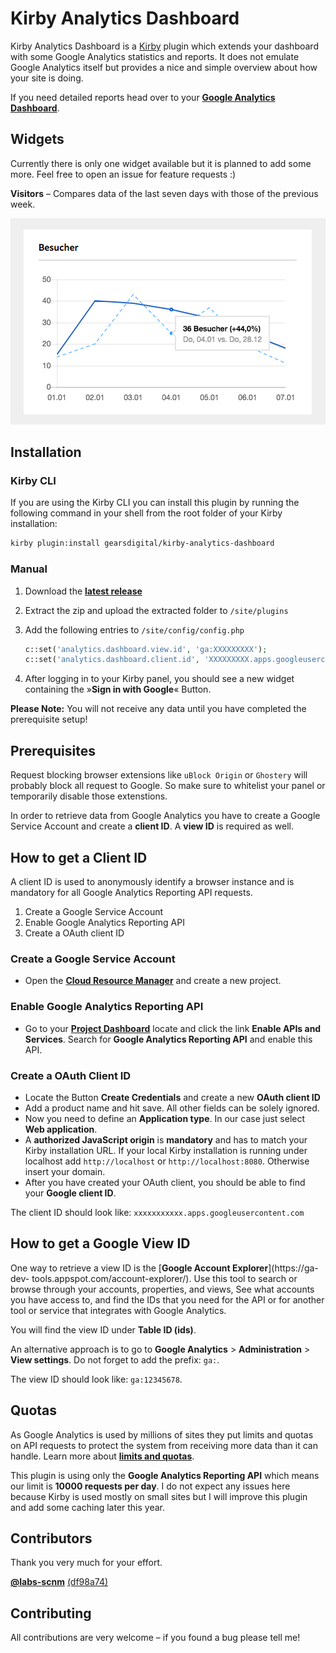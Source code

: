 # Kirby Analytics Dashboard

Kirby Analytics Dashboard is a [Kirby](http://getKirby.com) plugin which extends your dashboard with some Google Analytics statistics and reports. It does not emulate Google Analytics itself but provides a nice and simple overview about how your site is doing.

If you need detailed reports head over to your [**Google Analytics Dashboard**](https://analytics.google.com/analytics/web).

## Widgets

Currently there is only one widget available but it is planned to add some more. Feel free to open an issue for feature requests :)

**Visitors** – Compares data of the last seven days with those of the previous week.

![Visitor Widget Screenshot](visitors-widget-screenshot.png)

## Installation

### Kirby CLI

If you are using the Kirby CLI you can install this plugin by running the following command in your shell from the root folder of your Kirby installation:

```bash
kirby plugin:install gearsdigital/kirby-analytics-dashboard
```

### Manual

1. Download the [**latest release**](https://github.com/gearsdigital/kirby-analytics-dashboard/releases/latest)
2. Extract the zip and upload the extracted folder to `/site/plugins`
3. Add the following entries to `/site/config/config.php`
   
	```php
	c::set('analytics.dashboard.view.id', 'ga:XXXXXXXXX');
	c::set('analytics.dashboard.client.id', 'XXXXXXXXX.apps.googleusercontent.com');
	```

4. After logging in to your Kirby panel, you should see a new widget containing the »**Sign in with Google**« Button.

**Please Note:** You will not receive any data until you have completed the prerequisite setup!


## Prerequisites

Request blocking browser extensions like `uBlock Origin` or `Ghostery` will probably block all request to Google. So make sure to whitelist your panel or temporarily disable those extenstions.

In order to retrieve data from Google Analytics you have to create a Google Service Account and create a **client ID**. A **view ID** is required as well.

## How to get a Client ID

A client ID is used to anonymously identify a browser instance and is mandatory for all Google Analytics Reporting API requests. 

1. Create a Google Service Account
2. Enable Google Analytics Reporting API
3. Create a OAuth client ID

### Create a Google Service Account

- Open the [**Cloud Resource Manager**](https://console.developers.google.com/projectcreate) and create a new project.

### Enable Google Analytics Reporting API

- Go to your [**Project Dashboard**](https://console.developers.google.com/apis/dashboard) locate and click the link **Enable APIs and Services**. Search for **Google Analytics Reporting API** and enable this API.

### Create a OAuth Client ID

- Locate the Button **Create Credentials** and create a new **OAuth client ID**
- Add a product name and hit save. All other fields can be solely ignored.
- Now you need to define an **Application type**. In our case just select **Web application**.
- A **authorized JavaScript origin** is **mandatory** and has to match your Kirby installation URL. If your local Kirby installation is running under localhost add `http://localhost` or `http://localhost:8080`. Otherwise insert your domain.
- After you have created your OAuth client, you should be able to find your **Google client ID**.

The client ID should look like: `xxxxxxxxxxx.apps.googleusercontent.com`
	 
## How to get a Google View ID

One way to retrieve a view ID is the [**Google Account Explorer**](https://ga-dev- tools.appspot.com/account-explorer/). Use this tool to search or browse through your accounts, properties, and views, See what accounts you have access to, and find the IDs that you need for the API or for another tool or service that integrates with Google Analytics.

You will find the view ID under **Table ID (ids)**.

An alternative approach is to go to **Google Analytics** > **Administration** > **View settings**. Do not forget to add the prefix: `ga:`.

The view ID should look like: `ga:12345678`.

## Quotas

As Google Analytics is used by millions of sites they put limits and quotas on API requests to protect the system from receiving more data than it can handle. Learn more about [**limits and quotas**](https://developers.google.com/analytics/devguides/reporting/core/v4/limits-quotas).

This plugin is using only the **Google Analytics Reporting API** which means our limit is **10000 requests per day**. I do not expect any issues here because Kirby is used mostly on small sites but I will improve this plugin and add some caching later this year. 

## Contributors

Thank you very much for your effort.

[**@labs-scnm**](https://github.com/labs-scnm) [(df98a74)](https://github.com/gearsdigital/kirby-analytics-dashboard/commit/0ea8db8e1f31707ecb5a594008d84d4991b39f80)

## Contributing

All contributions are very welcome – if you found a bug please tell me!
